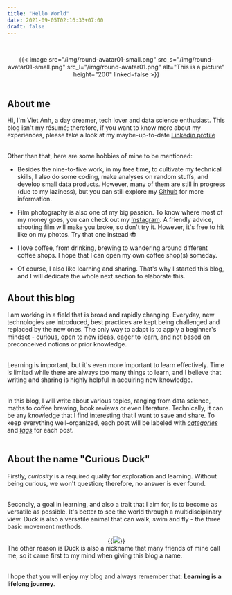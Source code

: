 ```yaml
---
title: "Hello World"
date: 2021-09-05T02:16:33+07:00
draft: false
---
```


&nbsp;
<center> {{< image src="/img/round-avatar01-small.png" src_s="/img/round-avatar01-small.png" src_l="/img/round-avatar01.png" alt="This is a picture" height="200" linked=false >}} </center>
&nbsp;

## About me

Hi, I'm Viet Anh, a day dreamer, tech lover and data science enthusiast. This blog isn't my résumé; therefore, if you want to know more about my experiences, please take a look at my maybe-up-to-date <a href="https://www.linkedin.com/in/viet-anh-nguyen-16116710a/">Linkedin profile</a>
<br/><br/>

Other than that, here are some hobbies of mine to be mentioned:

- Besides the nine-to-five work, in my free time, to cultivate my technical skills, I also do some coding, make analyses on random stuffs, and develop small data products. However, many of them are still in progress (due to my laziness), but you can still explore my <a href="https://github.com/vietanhnl95">Github</a> for more information.  

- Film photography is also one of my big passion. To know where most of my money goes, you can check out my <a href="https://www.instagram.com/s.i.eu/">Instagram</a>. A friendly advice, shooting film will make you broke, so don't try it. However, it's free to hit like on my photos. Try that one instead :sunglasses:

- I love coffee, from drinking, brewing to wandering around different coffee shops. I hope that I can open my own coffee shop(s) someday.

- Of course, I also like learning and sharing. That's why I started this blog, and I will dedicate the whole next section to elaborate this.

## About this blog

I am working in a field that is broad and rapidly changing. Everyday, new technologies are introduced, best practices are kept being challenged and replaced by the new ones. The only way to adapt is to apply a beginner's mindset - curious, open to new ideas, eager to learn, and not based on preconceived notions or prior knowledge.
<br/><br/>

Learning is important, but it's even more important to learn effectively. Time is limited while there are always too many things to learn, and I believe that writing and sharing is highly helpful in acquiring new knowledge.
<br/><br/>

In this blog, I will write about various topics, ranging from data science, maths to coffee brewing, book reviews or even literature. Technically, it can be any knowledge that I find interesting that I want to save and share. To keep everything well-organized, each post will be labeled with <a href="/categories">_categories_</a> and <a href="/tags">_tags_</a> for each post.
<br/><br/>


## About the name "Curious Duck"

Firstly, _curiosity_ is a required quality for exploration and learning. Without being curious, we won't question; therefore, no answer is ever found.
<br/><br/>

Secondly, a goal in learning, and also a trait that I aim for, is to become as versatile as possible. It's better to see the world through a multidisciplinary view. Duck is also a versatile animal that can walk, swim and fly - the three basic movement methods.
<center> {{<image src="duck.jpeg" alt=" ">}} </center>
The other reason is Duck is also a nickname that many friends of mine call me, so it came first to my mind when giving this blog a name.
<br/><br/>

I hope that you will enjoy my blog and always remember that: **Learning is a lifelong journey**.

<!-- Mortimer Adler, a famous American philosopher once said in his famous book _How to Read a Book: The Classic Guide to Intelligent Reading_ that “The person who says he knows what he thinks but cannot express it usually does not know what he thinks." -->

<!-- You might wonder that this blog is named "Curious Duck"?

Firstly, duck is a versatile animal because it can walk, swim, and fly


What is curious: **"A desire to know or learn"**

Why:

- We always want to be wise, but being wise does not mean you have to have all the answers. Instead, we know how to look for the answer and will look for the answers
- The world is changing more rapidly than ever. So besides acquiring knowledge, we also need to update it frequently

being willing and able to question your knowledge and the knowledge of others is how you keep improving. Learning is a journey.

beginner’s mind – curious, open to new ideas, eager to learn, and not based on preconceived notions or prior knowledge.


Albert Einstein’s famous words, “I have no special talent. I am only passionately curious.” We might well quibble with the notion that Einstein had no “special talent,” but he wouldn’t have solved the riddles of the universe if not for his passionate curiosity. Then I came across another Einstein quote: “The important thing is not to stop questioning. Curiosity has its own reason for existence.

the only constant is change


## Why I write and share?



What does it mean to “know?”
Richard Feynman believed that “the world is much more interesting than any one discipline.” He understood the difference between knowing something and knowing the name of something, as well as how, when you truly know something, you can use that knowledge broadly. When you only know what something is called, you have no real sense of what it is. You can’t take it apart and play with it or use it to make new connections and generate new insights. When you know something, the labels are unimportant, because it’s not necessary to keep it in the box it came in.

“The person who says he knows what he thinks but cannot express it usually does not know what he thinks.” —Mortimer Adler -->
